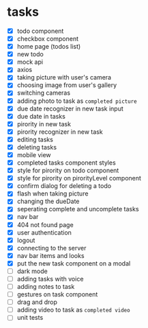
# tasks

- [x] todo component
- [x] checkbox component
- [x] home page (todos list)
- [x] new todo
- [x] mock api
- [x] axios
- [x] taking picture with user's camera
- [x] choosing image from user's gallery
- [x] switching cameras
- [x] adding photo to task as `completed picture`
- [x] due date recognizer in new task input
- [x] due date in tasks
- [x] pirority in new task
- [x] pirority recognizer in new task
- [x] editing tasks
- [x] deleting tasks
- [x] mobile view
- [x] completed tasks component styles
- [x] style for pirority on todo component
- [x] style for pirority on pirorityLevel component
- [x] confirm dialog for deleting a todo
- [x] flash when taking picture
- [x] changing the dueDate
- [x] seperating complete and uncomplete tasks
- [x] nav bar
- [x] 404 not found page
- [x] user authentication
- [x] logout
- [x] connecting to the server
- [x] nav bar items and looks
- [x] put the new task component on a modal
- [ ] dark mode
- [ ] adding tasks with voice
- [ ] adding notes to task
- [ ] gestures on task component
- [ ] drag and drop
- [ ] adding video to task as `completed video`
- [ ] unit tests
